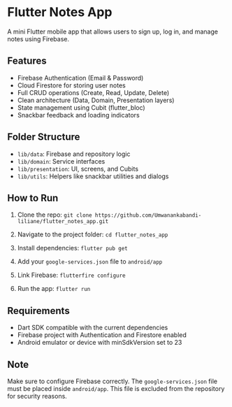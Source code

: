# Flutter Notes App

A mini Flutter mobile app that allows users to sign up, log in, and manage notes using Firebase.

## Features

* Firebase Authentication (Email & Password)
* Cloud Firestore for storing user notes
* Full CRUD operations (Create, Read, Update, Delete)
* Clean architecture (Data, Domain, Presentation layers)
* State management using Cubit (flutter\_bloc)
* Snackbar feedback and loading indicators

## Folder Structure

* `lib/data`: Firebase and repository logic
* `lib/domain`: Service interfaces
* `lib/presentation`: UI, screens, and Cubits
* `lib/utils`: Helpers like snackbar utilities and dialogs

## How to Run

1. Clone the repo:
   `git clone https://github.com/Umwanankabandi-liliane/flutter_notes_app.git`

2. Navigate to the project folder:
   `cd flutter_notes_app`

3. Install dependencies:
   `flutter pub get`

4. Add your `google-services.json` file to `android/app`

5. Link Firebase:
   `flutterfire configure`

6. Run the app:
   `flutter run`

## Requirements

* Dart SDK compatible with the current dependencies
* Firebase project with Authentication and Firestore enabled
* Android emulator or device with minSdkVersion set to 23

## Note

Make sure to configure Firebase correctly. The `google-services.json` file must be placed inside `android/app`. This file is excluded from the repository for security reasons.



